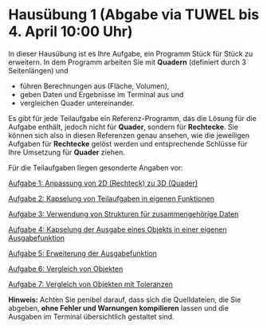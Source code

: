 # Hausübung 1 (Abgabe via TUWEL bis 4. April 10:00 Uhr)

In dieser Hausübung ist es Ihre Aufgabe, ein Programm Stück für Stück zu erweitern. 
In dem Programm arbeiten Sie mit **Quadern** (definiert durch 3 Seitenlängen) und
- führen Berechnungen aus (Fläche, Volumen),
- geben Daten und Ergebnisse im Terminal aus und
- vergleichen Quader untereinander.

Es gibt für jede Teilaufgabe ein Referenz-Programm, das die Lösung für die Aufgabe enthält, jedoch nicht für **Quader**, sondern für **Rechtecke**. 
Sie können sich also in diesen Referenzen genau ansehen, wie die jeweiligen Aufgaben für **Rechtecke** gelöst werden und entsprechende Schlüsse für Ihre Umsetzung für **Quader** ziehen.

Für die Teilaufgaben liegen gesonderte Angaben vor:

[Aufgabe 1: Anpassung von 2D (Rechteck) zu 3D (Quader)](task1/)

[Aufgabe 2: Kapselung von Teilaufgaben in eigenen Funktionen](task2/)

[Aufgabe 3: Verwendung von Strukturen für zusammengehörige Daten](task3/)

[Aufgabe 4: Kapselung der Ausgabe eines Objekts in einer eigenen Ausgabefunktion](task4/)

[Aufgabe 5: Erweiterung der Ausgabefunktion](task5/)

[Aufgabe 6: Vergleich von Objekten](task6/)

[Aufgabe 7: Vergleich von Objekten mit Toleranzen](task7/)

**Hinweis:** Achten Sie penibel darauf, dass sich die Quelldateien, die Sie abgeben, **ohne Fehler und Warnungen kompilieren** lassen und die Ausgaben im Terminal übersichtlich gestaltet sind.

